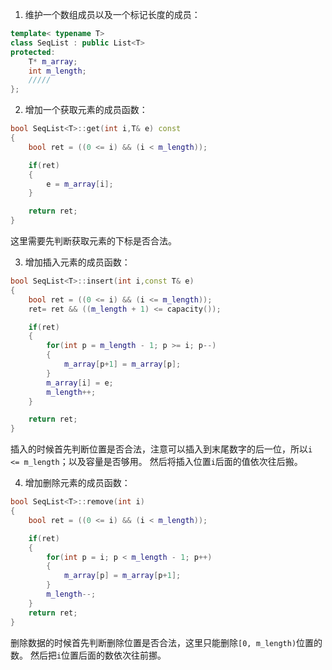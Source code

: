 1. 维护一个数组成员以及一个标记长度的成员：
```cpp
template< typename T>
class SeqList : public List<T>
protected:
    T* m_array;
    int m_length;
    /////
};
```

2. 增加一个获取元素的成员函数：
```cpp
bool SeqList<T>::get(int i,T& e) const
{
    bool ret = ((0 <= i) && (i < m_length));

    if(ret)
    {
        e = m_array[i];
    }

    return ret;
}
```
这里需要先判断获取元素的下标是否合法。

3. 增加插入元素的成员函数：
```cpp
bool SeqList<T>::insert(int i,const T& e)
{
    bool ret = ((0 <= i) && (i <= m_length));
    ret= ret && ((m_length + 1) <= capacity());

    if(ret)
    {
        for(int p = m_length - 1; p >= i; p--)
        {
            m_array[p+1] = m_array[p];
        }
        m_array[i] = e;
        m_length++;
    }

    return ret;
}
```
插入的时候首先判断位置是否合法，注意可以插入到末尾数字的后一位，所以`i <= m_length`；以及容量是否够用。
然后将插入位置`i`后面的值依次往后搬。

4. 增加删除元素的成员函数：
```cpp
bool SeqList<T>::remove(int i)
{
    bool ret = ((0 <= i) && (i < m_length));

    if(ret)
    {
        for(int p = i; p < m_length - 1; p++)
        {
            m_array[p] = m_array[p+1];
        }
        m_length--;
    }
    return ret;
}
```

删除数据的时候首先判断删除位置是否合法，这里只能删除`[0, m_length)`位置的数。
然后把`i`位置后面的数依次往前挪。
